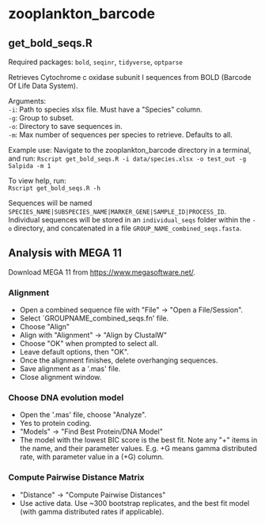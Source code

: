 # zooplankton_barcode

## get_bold_seqs.R
Required packages: `bold`, `seqinr`, `tidyverse`, `optparse`

Retrieves Cytochrome c oxidase subunit I sequences from BOLD (Barcode Of Life Data System).

Arguments:  
`-i`: Path to species xlsx file. Must have a "Species" column.  
`-g`: Group to subset.  
`-o`: Directory to save sequences in.  
`-m`: Max number of sequences per species to retrieve. Defaults to all.  

Example use:
Navigate to the zooplankton_barcode directory in a terminal, and run:
`Rscript get_bold_seqs.R -i data/species.xlsx -o test_out -g Salpida -m 1`

To view help, run:  
`Rscript get_bold_seqs.R -h`

Sequences will be named `SPECIES_NAME|SUBSPECIES_NAME|MARKER_GENE|SAMPLE_ID|PROCESS_ID`. Individual sequences will be stored in an `individual_seqs` folder within the `-o` directory, and concatenated in a file `GROUP_NAME_combined_seqs.fasta`.  


## Analysis with MEGA 11
Download MEGA 11 from https://www.megasoftware.net/.

### Alignment
- Open a combined sequence file with "File" -> "Open a File/Session".
- Select `GROUPNAME_combined_seqs.fn' file.
- Choose "Align"
- Align with "Alignment" -> "Align by ClustalW"
- Choose "OK" when prompted to select all.
- Leave default options, then "OK".
- Once the alignment finishes, delete overhanging sequences.
- Save alignment as a '.mas' file.
- Close alignment window.

### Choose DNA evolution model
- Open the '.mas' file, choose "Analyze".
- Yes to protein coding.
- "Models" -> "Find Best Protein/DNA Model"
- The model with the lowest BIC score is the best fit. Note any "+" items in the name, and their parameter values. E.g. +G means gamma distributed rate, with parameter value in a (+G) column.

### Compute Pairwise Distance Matrix
- "Distance" -> "Compute Pairwise Distances" 
- Use active data.
Use ~300 bootstrap replicates, and the best fit model (with gamma distributed rates if applicable).
